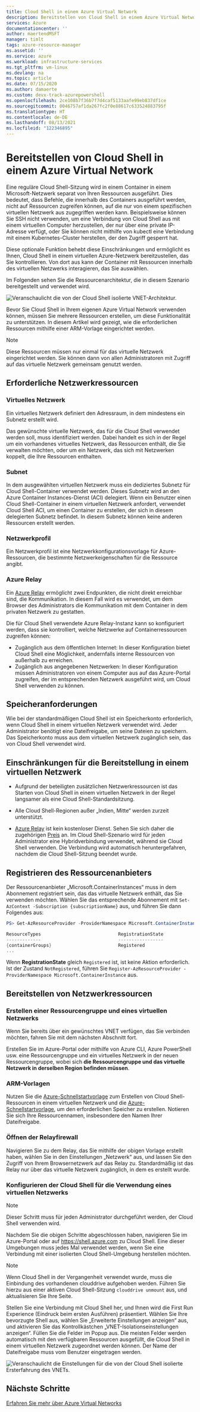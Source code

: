 ```yaml
---
title: Cloud Shell in einem Azure Virtual Network
description: Bereitstellen von Cloud Shell in einem Azure Virtual Network
services: Azure
documentationcenter: ''
author: maertendMSFT
manager: timlt
tags: azure-resource-manager
ms.assetid: ''
ms.service: azure
ms.workload: infrastructure-services
ms.tgt_pltfrm: vm-linux
ms.devlang: na
ms.topic: article
ms.date: 07/15/2020
ms.author: damaerte
ms.custom: devx-track-azurepowershell
ms.openlocfilehash: 2ce108b7f36b7f7d4caf5133aafe99eb837df1ce
ms.sourcegitcommit: 0046757af1da267fc2f0e88617c633524883795f
ms.translationtype: HT
ms.contentlocale: de-DE
ms.lasthandoff: 08/13/2021
ms.locfileid: "122346895"
---
```

# <a name="deploy-cloud-shell-into-an-azure-virtual-network"></a>Bereitstellen von Cloud Shell in einem Azure Virtual Network

Eine reguläre Cloud Shell-Sitzung wird in einem Container in einem Microsoft-Netzwerk separat von Ihren Ressourcen ausgeführt. Dies bedeutet, dass Befehle, die innerhalb des Containers ausgeführt werden, nicht auf Ressourcen zugreifen können, auf die nur von einem spezifischen virtuellen Netzwerk aus zugegriffen werden kann. Beispielsweise können Sie SSH nicht verwenden, um eine Verbindung von Cloud Shell aus mit einem virtuellen Computer herzustellen, der nur über eine private IP-Adresse verfügt, oder Sie können nicht mithilfe von kubectl eine Verbindung mit einem Kubernetes-Cluster herstellen, der den Zugriff gesperrt hat. 

Diese optionale Funktion behebt diese Einschränkungen und ermöglicht es Ihnen, Cloud Shell in einem virtuellen Azure-Netzwerk bereitzustellen, das Sie kontrollieren. Von dort aus kann der Container mit Ressourcen innerhalb des virtuellen Netzwerks interagieren, das Sie auswählen.  

Im Folgenden sehen Sie die Ressourcenarchitektur, die in diesem Szenario bereitgestellt und verwendet wird.

![Veranschaulicht die von der Cloud Shell isolierte VNET-Architektur.](media/private-vnet/data-diagram.png)

Bevor Sie Cloud Shell in Ihrem eigenen Azure Virtual Network verwenden können, müssen Sie mehrere Ressourcen erstellen, um diese Funktionalität zu unterstützen. In diesem Artikel wird gezeigt, wie die erforderlichen Ressourcen mithilfe einer ARM-Vorlage eingerichtet werden.

> [!NOTE]
> Diese Ressourcen müssen nur einmal für das virtuelle Netzwerk eingerichtet werden. Sie können dann von allen Administratoren mit Zugriff auf das virtuelle Netzwerk gemeinsam genutzt werden.

## <a name="required-network-resources"></a>Erforderliche Netzwerkressourcen

### <a name="virtual-network"></a>Virtuelles Netzwerk
Ein virtuelles Netzwerk definiert den Adressraum, in dem mindestens ein Subnetz erstellt wird.

Das gewünschte virtuelle Netzwerk, das für die Cloud Shell verwendet werden soll, muss identifiziert werden. Dabei handelt es sich in der Regel um ein vorhandenes virtuelles Netzwerk, das Ressourcen enthält, die Sie verwalten möchten, oder um ein Netzwerk, das sich mit Netzwerken koppelt, die Ihre Ressourcen enthalten.

### <a name="subnet"></a>Subnet
In dem ausgewählten virtuellen Netzwerk muss ein dediziertes Subnetz für Cloud Shell-Container verwendet werden. Dieses Subnetz wird an den Azure Container Instances-Dienst (ACI) delegiert.  Wenn ein Benutzer einen Cloud Shell-Container in einem virtuellen Netzwerk anfordert, verwendet Cloud Shell ACI, um einen Container zu erstellen, der sich in diesem delegierten Subnetz befindet.  In diesem Subnetz können keine anderen Ressourcen erstellt werden.

### <a name="network-profile"></a>Netzwerkprofil
Ein Netzwerkprofil ist eine Netzwerkkonfigurationsvorlage für Azure-Ressourcen, die bestimmte Netzwerkeigenschaften für die Ressource angibt.

### <a name="azure-relay"></a>Azure Relay
Ein [Azure Relay](../azure-relay/relay-what-is-it.md) ermöglicht zwei Endpunkten, die nicht direkt erreichbar sind, die Kommunikation. In diesem Fall wird es verwendet, um dem Browser des Administrators die Kommunikation mit dem Container in dem privaten Netzwerk zu gestatten.

Die für Cloud Shell verwendete Azure Relay-Instanz kann so konfiguriert werden, dass sie kontrolliert, welche Netzwerke auf Containerressourcen zugreifen können: 
- Zugänglich aus dem öffentlichen Internet: In dieser Konfiguration bietet Cloud Shell eine Möglichkeit, andernfalls interne Ressourcen von außerhalb zu erreichen. 
- Zugänglich aus angegebenen Netzwerken: In dieser Konfiguration müssen Administratoren von einem Computer aus auf das Azure-Portal zugreifen, der im entsprechenden Netzwerk ausgeführt wird, um Cloud Shell verwenden zu können.

## <a name="storage-requirements"></a>Speicheranforderungen
Wie bei der standardmäßigen Cloud Shell ist ein Speicherkonto erforderlich, wenn Cloud Shell in einem virtuellen Netzwerk verwendet wird. Jeder Administrator benötigt eine Dateifreigabe, um seine Dateien zu speichern.  Das Speicherkonto muss aus dem virtuellen Netzwerk zugänglich sein, das von Cloud Shell verwendet wird. 

## <a name="virtual-network-deployment-limitations"></a>Einschränkungen für die Bereitstellung in einem virtuellen Netzwerk
* Aufgrund der beteiligten zusätzlichen Netzwerkressourcen ist das Starten von Cloud Shell in einem virtuellen Netzwerk in der Regel langsamer als eine Cloud Shell-Standardsitzung.

* Alle Cloud Shell-Regionen außer „Indien, Mitte“ werden zurzeit unterstützt. 

* [Azure Relay](../azure-relay/relay-what-is-it.md) ist kein kostenloser Dienst. Sehen Sie sich daher die zugehörigen [Preis](https://azure.microsoft.com/pricing/details/service-bus/) an. Im Cloud Shell-Szenario wird für jeden Administrator eine Hybridverbindung verwendet, während sie Cloud Shell verwenden. Die Verbindung wird automatisch heruntergefahren, nachdem die Cloud Shell-Sitzung beendet wurde.

## <a name="register-the-resource-provider"></a>Registrieren des Ressourcenanbieters

Der Ressourcenanbieter „Microsoft.ContainerInstances“ muss in dem Abonnement registriert sein, das das virtuelle Netzwerk enthält, das Sie verwenden möchten. Wählen Sie das entsprechende Abonnement mit `Set-AzContext -Subscription {subscriptionName}` aus, und führen Sie dann Folgendes aus:

```powershell
PS> Get-AzResourceProvider -ProviderNamespace Microsoft.ContainerInstance | select ResourceTypes,RegistrationState

ResourceTypes                             RegistrationState
-------------                             -----------------
{containerGroups}                         Registered
...
```

Wenn **RegistrationState** gleich `Registered` ist, ist keine Aktion erforderlich. Ist der Zustand `NotRegistered`, führen Sie `Register-AzResourceProvider -ProviderNamespace Microsoft.ContainerInstance` aus. 

## <a name="deploy-network-resources"></a>Bereitstellen von Netzwerkressourcen
 
### <a name="create-a-resource-group-and-virtual-network"></a>Erstellen einer Ressourcengruppe und eines virtuellen Netzwerks
Wenn Sie bereits über ein gewünschtes VNET verfügen, das Sie verbinden möchten, fahren Sie mit dem nächsten Abschnitt fort.

Erstellen Sie im Azure-Portal oder mithilfe von Azure CLI, Azure PowerShell usw. eine Ressourcengruppe und ein virtuelles Netzwerk in der neuen Ressourcengruppe, wobei sich **die Ressourcengruppe und das virtuelle Netzwerk in derselben Region befinden müssen**.

### <a name="arm-templates"></a>ARM-Vorlagen
Nutzen Sie die [Azure-Schnellstartvorlage](https://aka.ms/cloudshell/docs/vnet/template) zum Erstellen von Cloud Shell-Ressourcen in einem virtuellen Netzwerk und die [Azure-Schnellstartvorlage](https://azure.microsoft.com/resources/templates/cloud-shell-vnet-storage/), um den erforderlichen Speicher zu erstellen. Notieren Sie sich Ihre Ressourcennamen, insbesondere den Namen Ihrer Dateifreigabe.

### <a name="open-relay-firewall"></a>Öffnen der Relayfirewall
Navigieren Sie zu dem Relay, das Sie mithilfe der obigen Vorlage erstellt haben, wählen Sie in den Einstellungen „Netzwerk“ aus, und lassen Sie den Zugriff von Ihrem Browsernetzwerk auf das Relay zu. Standardmäßig ist das Relay nur über das virtuelle Netzwerk zugänglich, in dem es erstellt wurde. 

### <a name="configuring-cloud-shell-to-use-a-virtual-network"></a>Konfigurieren der Cloud Shell für die Verwendung eines virtuellen Netzwerks
> [!NOTE]
> Dieser Schritt muss für jeden Administrator durchgeführt werden, der Cloud Shell verwenden wird.

Nachdem Sie die obigen Schritte abgeschlossen haben, navigieren Sie im Azure-Portal oder auf https://shell.azure.com zu Cloud Shell. Eine dieser Umgebungen muss jedes Mal verwendet werden, wenn Sie eine Verbindung mit einer isolierten Cloud Shell-Umgebung herstellen möchten.

> [!NOTE]
> Wenn Cloud Shell in der Vergangenheit verwendet wurde, muss die Einbindung des vorhandenen clouddrive aufgehoben werden. Führen Sie hierzu aus einer aktiven Cloud Shell-Sitzung `clouddrive unmount` aus, und aktualisieren Sie Ihre Seite.

Stellen Sie eine Verbindung mit Cloud Shell her, und Ihnen wird die First Run Experience (Eindruck beim ersten Ausführen) präsentiert. Wählen Sie Ihre bevorzugte Shell aus, wählen Sie „Erweiterte Einstellungen anzeigen“ aus, und aktivieren Sie das Kontrollkästchen „VNET-Isolationseinstellungen anzeigen“. Füllen Sie die Felder im Popup aus.  Die meisten Felder werden automatisch mit den verfügbaren Ressourcen ausgefüllt, die Cloud Shell in einem virtuellen Netzwerk zugeordnet werden können.  Der Name der Dateifreigabe muss vom Benutzer eingetragen werden.


![Veranschaulicht die Einstellungen für die von der Cloud Shell isolierte Ersterfahrung des VNETs.](media/private-vnet/vnet-settings.png)

## <a name="next-steps"></a>Nächste Schritte
[Erfahren Sie mehr über Azure Virtual Networks](../virtual-network/virtual-networks-overview.md)
